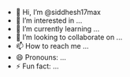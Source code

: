 - 👋 Hi, I’m @siddhesh17max
- 👀 I’m interested in ...
- 🌱 I’m currently learning ...
- 💞️ I’m looking to collaborate on ...
- 📫 How to reach me ...
- 😄 Pronouns: ...
- ⚡ Fun fact: ...

<!---
siddhesh17max/siddhesh17max is a ✨ special ✨ repository because its `README.md` (this file) appears on your GitHub profile.
You can click the Preview link to take a look at your changes.
--->
